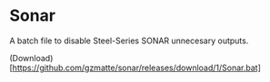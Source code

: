 # Sonar
A batch file to disable Steel-Series SONAR unnecesary outputs.

(Download)[https://github.com/gzmatte/sonar/releases/download/1/Sonar.bat]
